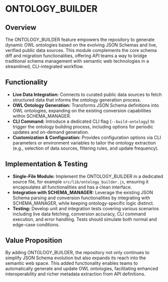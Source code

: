 # ONTOLOGY_BUILDER

## Overview
The ONTOLOGY_BUILDER feature empowers the repository to generate dynamic OWL ontologies based on the evolving JSON Schemas and live, verified public data sources. This module complements the core schema diff and migration functionalities, offering API teams a way to bridge traditional schema management with semantic web technologies in a streamlined, CLI-integrated workflow.

## Functionality
- **Live Data Integration:** Connects to curated public data sources to fetch structured data that informs the ontology generation process.
- **OWL Ontology Generation:** Transforms JSON Schema definitions into OWL ontologies, expanding on the existing conversion capabilities within SCHEMA_MANAGER.
- **CLI Command:** Introduce a dedicated CLI flag (`--build-ontology`) to trigger the ontology building process, including options for periodic updates and on-demand generation.
- **Customization & Configuration:** Provides configuration options via CLI parameters or environment variables to tailor the ontology extraction (e.g., selection of data sources, filtering rules, and update frequency).

## Implementation & Testing
- **Single-File Module:** Implement the ONTOLOGY_BUILDER in a dedicated source file, for example `src/lib/ontology_builder.js`, ensuring it encapsulates all functionalities and has a clean interface.
- **Integration with SCHEMA_MANAGER:** Leverage the existing JSON Schema parsing and conversion functionalities by integrating with SCHEMA_MANAGER, while keeping ontology-specific logic distinct.
- **Testing:** Develop unit and integration tests covering various scenarios including live data fetching, conversion accuracy, CLI command execution, and error handling. Tests should simulate both normal and edge-case conditions.

## Value Proposition
By adding ONTOLOGY_BUILDER, the repository not only continues to simplify JSON Schema evolution but also expands its reach into the semantic web space. This added functionality enables teams to automatically generate and update OWL ontologies, facilitating enhanced interoperability and richer metadata extraction from API definitions.
